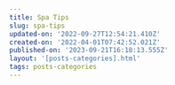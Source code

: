 ```yaml
---
title: Spa Tips
slug: spa-tips
updated-on: '2022-09-27T12:54:21.410Z'
created-on: '2022-04-01T07:42:52.021Z'
published-on: '2023-09-21T16:18:13.555Z'
layout: '[posts-categories].html'
tags: posts-categories
---
```




